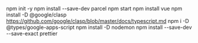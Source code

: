 npm init -y
npm install --save-dev parcel
npm start
npm install vue
npm install -D @google/clasp
https://github.com/google/clasp/blob/master/docs/typescript.md
npm i -D @types/google-apps-script
npm install -D nodemon
npm install --save-dev --save-exact prettier
